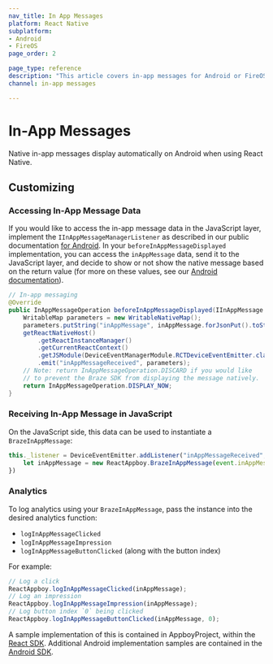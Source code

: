 ```yaml
---
nav_title: In App Messages
platform: React Native
subplatform: 
- Android
- FireOS
page_order: 2

page_type: reference
description: "This article covers in-app messages for Android or FireOS apps using React Native, including customizing and logging analytics."
channel: in-app messages

---
```


# In-App Messages

Native in-app messages display automatically on Android when using React Native.

## Customizing

### Accessing In-App Message Data
If you would like to access the in-app message data in the JavaScript layer, implement the `IInAppMessageManagerListener` as described in our public documentation [for Android][1]. In your `beforeInAppMessageDisplayed` implementation, you can access the `inAppMessage` data, send it to the JavaScript layer, and decide to show or not show the native message based on the return value (for more on these values, see our [Android documentation][2]).

```java
// In-app messaging
@Override
public InAppMessageOperation beforeInAppMessageDisplayed(IInAppMessage inAppMessage) {
    WritableMap parameters = new WritableNativeMap();
    parameters.putString("inAppMessage", inAppMessage.forJsonPut().toString());
    getReactNativeHost()
        .getReactInstanceManager()
        .getCurrentReactContext()
        .getJSModule(DeviceEventManagerModule.RCTDeviceEventEmitter.class)
        .emit("inAppMessageReceived", parameters);
    // Note: return InAppMessageOperation.DISCARD if you would like
    // to prevent the Braze SDK from displaying the message natively.
    return InAppMessageOperation.DISPLAY_NOW;
}
```

### Receiving In-App Message in JavaScript

On the JavaScript side, this data can be used to instantiate a `BrazeInAppMessage`:
```js
this._listener = DeviceEventEmitter.addListener("inAppMessageReceived", function(event) {
    let inAppMessage = new ReactAppboy.BrazeInAppMessage(event.inAppMessage)
})
```

### Analytics

To log analytics using your `BrazeInAppMessage`, pass the instance into the desired analytics function:
- `logInAppMessageClicked`
- `logInAppMessageImpression`
- `logInAppMessageButtonClicked` (along with the button index)

For example:
```js
// Log a click
ReactAppboy.logInAppMessageClicked(inAppMessage);
// Log an impression
ReactAppboy.logInAppMessageImpression(inAppMessage);
// Log button index `0` being clicked
ReactAppboy.logInAppMessageButtonClicked(inAppMessage, 0);

```

A sample implementation of this is contained in AppboyProject, within the [React SDK][3]. Additional Android implementation samples are contained in the [Android SDK][4].

[1]: {{site.baseurl}}/developer_guide/platform_integration_guides/android/in-app_messaging/customization/#setting-a-custom-manager-listener
[2]: {{site.baseurl}}/developer_guide/platform_integration_guides/android/in-app_messaging/customization/#step-1-implement-an-in-app-message-manager-listener
[3]: https://github.com/Appboy/appboy-react-sdk
[4]: https://github.com/Appboy/appboy-android-sdk
